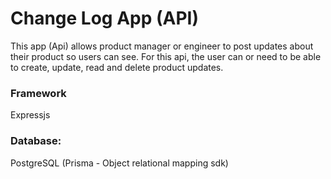 # Change Log App (API)

This app (Api) allows product manager or engineer to post updates about their product so users can see. For this api, the user can or need to be able to create, update, read and delete product updates.

### Framework

Expressjs

### Database:

PostgreSQL
(Prisma - Object relational mapping sdk)
